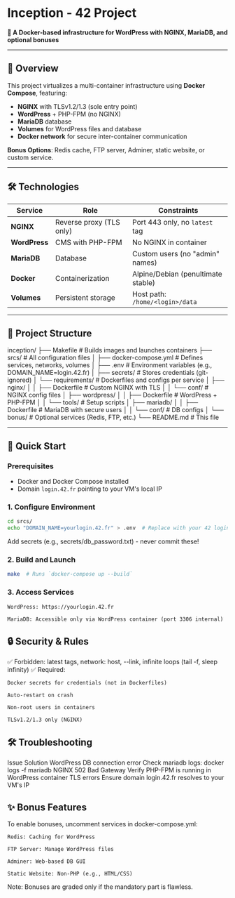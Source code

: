 # Inception - 42 Project  
**🚀 A Docker-based infrastructure for WordPress with NGINX, MariaDB, and optional bonuses**  

---

## 📌 Overview  
This project virtualizes a multi-container infrastructure using **Docker Compose**, featuring:  
- **NGINX** with TLSv1.2/1.3 (sole entry point)  
- **WordPress** + PHP-FPM (no NGINX)  
- **MariaDB** database  
- **Volumes** for WordPress files and database  
- **Docker network** for secure inter-container communication  

**Bonus Options**: Redis cache, FTP server, Adminer, static website, or custom service.  

---

## 🛠️ Technologies  
| **Service**    | **Role**                          | **Constraints**                  |  
|----------------|-----------------------------------|----------------------------------|  
| **NGINX**      | Reverse proxy (TLS only)          | Port 443 only, no `latest` tag   |  
| **WordPress**  | CMS with PHP-FPM                  | No NGINX in container            |  
| **MariaDB**    | Database                          | Custom users (no "admin" names)  |  
| **Docker**     | Containerization                  | Alpine/Debian (penultimate stable)|  
| **Volumes**    | Persistent storage                | Host path: `/home/<login>/data`  |  

---

## 📂 Project Structure  

inception/
├── Makefile # Builds images and launches containers
├── srcs/ # All configuration files
│ ├── docker-compose.yml # Defines services, networks, volumes
│ ├── .env # Environment variables (e.g., DOMAIN_NAME=login.42.fr)
│ ├── secrets/ # Stores credentials (git-ignored)
│ └── requirements/ # Dockerfiles and configs per service
│ ├── nginx/
│ │ ├── Dockerfile # Custom NGINX with TLS
│ │ └── conf/ # NGINX config files
│ ├── wordpress/
│ │ ├── Dockerfile # WordPress + PHP-FPM
│ │ └── tools/ # Setup scripts
│ ├── mariadb/
│ │ ├── Dockerfile # MariaDB with secure users
│ │ └── conf/ # DB configs
│ └── bonus/ # Optional services (Redis, FTP, etc.)
└── README.md # This file


---

## 🚀 Quick Start  

### **Prerequisites**  
- Docker and Docker Compose installed  
- Domain `login.42.fr` pointing to your VM's local IP  

### **1. Configure Environment**  
```bash  
cd srcs/  
echo "DOMAIN_NAME=yourlogin.42.fr" > .env  # Replace with your 42 login  
```
Add secrets (e.g., secrets/db_password.txt) - never commit these!
### **2. Build and Launch**
```bash  
make  # Runs `docker-compose up --build`  
```

### **3. Access Services**

    WordPress: https://yourlogin.42.fr

    MariaDB: Accessible only via WordPress container (port 3306 internal)

## 🔒 Security & Rules

✅ Forbidden: latest tags, network: host, --link, infinite loops (tail -f, sleep infinity)
✅ Required:

    Docker secrets for credentials (not in Dockerfiles)

    Auto-restart on crash

    Non-root users in containers

    TLSv1.2/1.3 only (NGINX)

## 🛠️ Troubleshooting
Issue	Solution
WordPress DB connection error	Check mariadb logs: docker logs -f mariadb
NGINX 502 Bad Gateway	Verify PHP-FPM is running in WordPress container
TLS errors	Ensure domain login.42.fr resolves to your VM's IP
## ✨ Bonus Features

To enable bonuses, uncomment services in docker-compose.yml:

    Redis: Caching for WordPress

    FTP Server: Manage WordPress files

    Adminer: Web-based DB GUI

    Static Website: Non-PHP (e.g., HTML/CSS)

Note: Bonuses are graded only if the mandatory part is flawless.
